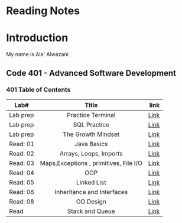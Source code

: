 # Reading Notes

# Introduction
My name is Ala' Alwazani

## Code 401 - Advanced Software Development

### 401 Table of Contents 

| **Lab#**   |      **Title**      |                                **link**                                   |
|------------|:-------------------:|--------------------------------------------------------------------------:|
| Lab prep   |  Practice Terminal         | [Link](https://github.com/AlaaYlula/reading-notes/blob/main/Terminal.md)  |
| Lab prep   |  SQL Practice              | [Link](https://github.com/AlaaYlula/reading-notes/blob/main/SQL.md)       |
| Lab prep   |  The Growth Mindset        | [Link](https://github.com/AlaaYlula/reading-notes/blob/main/Mindset.md)   |
| Read: 01   |   Java Basics              | [Link](https://github.com/AlaaYlula/reading-notes/blob/main/JavaBasics.md)   |
| Read: 02   |   Arrays, Loops, Imports   | [Link](https://github.com/AlaaYlula/reading-notes/blob/main/Arrays_Loops_Imports.md)   |
| Read: 03   |   Maps,Exceptions , primitives, File I/O     | [Link](https://github.com/AlaaYlula/reading-notes/blob/main/Maps_primitives_File.md)   |
| Read: 04   |   OOP     | [Link](https://github.com/AlaaYlula/reading-notes/blob/main/OOP.md)   |
| Read: 05   |   Linked List     | [Link](https://github.com/AlaaYlula/reading-notes/blob/main/LinkedList.md)   |
| Read: 06   |   Inheritance and Interfaces     | [Link](https://github.com/AlaaYlula/reading-notes/blob/main/Inheritance_and_Interfaces.md)   |
| Read: 08   |   OO Design     | [Link](https://github.com/AlaaYlula/reading-notes/blob/main/OO_Design.md)   |
| Read   |   Stack and Queue     | [Link](https://github.com/AlaaYlula/reading-notes/blob/main/Stacks_and_Queues.md)   |


    

